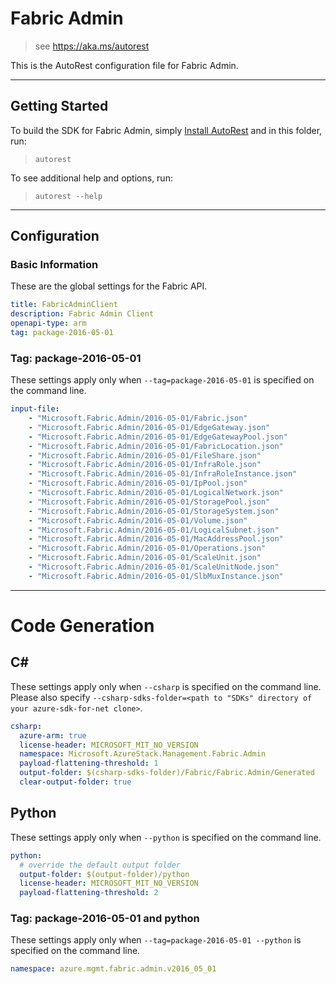 # Fabric Admin
    
> see https://aka.ms/autorest

This is the AutoRest configuration file for Fabric Admin.

---
## Getting Started 
To build the SDK for Fabric Admin, simply [Install AutoRest](https://aka.ms/autorest/install) and in this folder, run:

> `autorest`

To see additional help and options, run:

> `autorest --help`
---

## Configuration

### Basic Information 
These are the global settings for the Fabric API.

``` yaml
title: FabricAdminClient
description: Fabric Admin Client
openapi-type: arm
tag: package-2016-05-01
```

### Tag: package-2016-05-01

These settings apply only when `--tag=package-2016-05-01` is specified on the command line.

``` yaml $(tag) == 'package-2016-05-01'
input-file:
    - "Microsoft.Fabric.Admin/2016-05-01/Fabric.json"
    - "Microsoft.Fabric.Admin/2016-05-01/EdgeGateway.json"
    - "Microsoft.Fabric.Admin/2016-05-01/EdgeGatewayPool.json"
    - "Microsoft.Fabric.Admin/2016-05-01/FabricLocation.json"
    - "Microsoft.Fabric.Admin/2016-05-01/FileShare.json"
    - "Microsoft.Fabric.Admin/2016-05-01/InfraRole.json"
    - "Microsoft.Fabric.Admin/2016-05-01/InfraRoleInstance.json"
    - "Microsoft.Fabric.Admin/2016-05-01/IpPool.json"
    - "Microsoft.Fabric.Admin/2016-05-01/LogicalNetwork.json"
    - "Microsoft.Fabric.Admin/2016-05-01/StoragePool.json"
    - "Microsoft.Fabric.Admin/2016-05-01/StorageSystem.json"
    - "Microsoft.Fabric.Admin/2016-05-01/Volume.json"
    - "Microsoft.Fabric.Admin/2016-05-01/LogicalSubnet.json"
    - "Microsoft.Fabric.Admin/2016-05-01/MacAddressPool.json"
    - "Microsoft.Fabric.Admin/2016-05-01/Operations.json"
    - "Microsoft.Fabric.Admin/2016-05-01/ScaleUnit.json"
    - "Microsoft.Fabric.Admin/2016-05-01/ScaleUnitNode.json"
    - "Microsoft.Fabric.Admin/2016-05-01/SlbMuxInstance.json"
```

---
# Code Generation

## C# 

These settings apply only when `--csharp` is specified on the command line.
Please also specify `--csharp-sdks-folder=<path to "SDKs" directory of your azure-sdk-for-net clone>`.

``` yaml $(csharp)
csharp:
  azure-arm: true
  license-header: MICROSOFT_MIT_NO_VERSION
  namespace: Microsoft.AzureStack.Management.Fabric.Admin
  payload-flattening-threshold: 1
  output-folder: $(csharp-sdks-folder)/Fabric/Fabric.Admin/Generated
  clear-output-folder: true
```

## Python

These settings apply only when `--python` is specified on the command line.

``` yaml $(python)
python:
  # override the default output folder
  output-folder: $(output-folder)/python
  license-header: MICROSOFT_MIT_NO_VERSION
  payload-flattening-threshold: 2
```

### Tag: package-2016-05-01 and python

These settings apply only when `--tag=package-2016-05-01 --python` is specified on the command line.

``` yaml $(tag) == 'package-2016-05-01' && $(python)
namespace: azure.mgmt.fabric.admin.v2016_05_01
```
